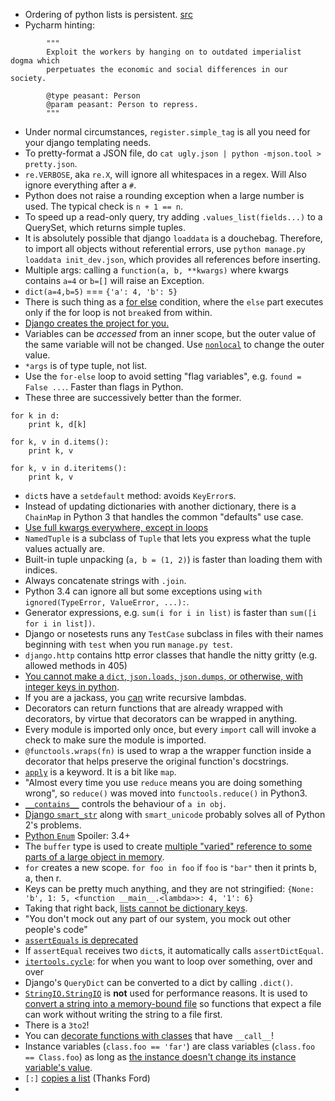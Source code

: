 * Ordering of python lists is persistent. [src](http://stackoverflow.com/a/13694053)
* Pycharm hinting: 

```
        """
        Exploit the workers by hanging on to outdated imperialist dogma which
        perpetuates the economic and social differences in our society.

        @type peasant: Person
        @param peasant: Person to repress.
        """
```

* Under normal circumstances, `register.simple_tag` is all you need for your django templating needs.
* To pretty-format a JSON file, do `cat ugly.json | python -mjson.tool > pretty.json`.
* `re.VERBOSE`, aka `re.X`, will ignore all whitespaces in a regex. Will Also ignore everything after a `#`.
* Python does not raise a rounding exception when a large number is used. The typical check is `n + 1 == n`.
* To speed up a read-only query, try adding `.values_list(fields...)` to a QuerySet, which returns simple tuples.
* It is absolutely possible that django `loaddata` is a douchebag. 
  Therefore, to import all objects without referential errors, use `python manage.py loaddata init_dev.json`, 
  which provides all references before inserting.
* Multiple args: calling a `function(a, b, **kwargs)` where kwargs contains `a=4` or `b=[]` will raise an Exception.
* `dict(a=4,b=5)` === `{'a': 4, 'b': 5}`
* There is such thing as a [for else](http://stackoverflow.com/questions/19061990/python-dividing-integers-in-a-list-by-another-list-until-the-result-is-zero/19062037?noredirect=1#comment28174201_19062037) condition, where the `else` part executes only if the for loop is not `break`ed from within.
* [Django creates the project for you.](https://docs.djangoproject.com/en/dev/intro/tutorial01/#creating-a-project)
* Variables can be *accessed* from an inner scope, but the outer value of the same variable will not be changed. Use [`nonlocal`](http://stackoverflow.com/a/1261961/1558430) to change the outer value.
* `*args` is of type tuple, not list.
* Use the `for-else` loop to avoid setting "flag variables", e.g. `found = False ...`. Faster than flags in Python.
* These three are successively better than the former.

```
for k in d:
    print k, d[k]

for k, v in d.items():
    print k, v

for k, v in d.iteritems():
    print k, v
```

* `dict`s have a `setdefault` method: avoids `KeyError`s.
* Instead of updating dictionaries with another dictionary, there is a `ChainMap` in Python 3 that handles the common "defaults" use case.
* [Use full kwargs everywhere, except in loops](http://youtu.be/OSGv2VnC0go?t=31m39s)
* `NamedTuple` is a subclass of `Tuple` that lets you express what the tuple values actually are.
* Built-in tuple unpacking (`a, b = (1, 2)`) is faster than loading them with indices.
* Always concatenate strings with `.join`.
* Python 3.4 can ignore all but some exceptions using `with ignored(TypeError, ValueError, ...):`.
* Generator expressions, e.g. `sum(i for i in list)` is faster than `sum([i for i in list])`.
* Django or nosetests runs any `TestCase` subclass in files with their names beginning with `test` when you run `manage.py test`.
* `django.http` contains http error classes that handle the nitty gritty (e.g. allowed methods in 405)
* [You cannot make a `dict`, `json.loads`, `json.dumps`, or otherwise, with integer keys in python](http://stackoverflow.com/questions/1450957/pythons-json-module-converts-int-dictionary-keys-to-strings).
* If you are a jackass, you [can](http://stackoverflow.com/a/481755/1558430) write recursive lambdas.
* Decorators can return functions that are already wrapped with decorators, by virtue that decorators can be wrapped in anything.
* Every module is imported only once, but every `import` call will invoke a check to make sure the module is imported.
* `@functools.wraps(fn)` is used to wrap a the wrapper function inside a decorator that helps preserve the original function's docstrings.
* [`apply`](http://docs.python.org/2/library/functions.html#apply) is a keyword. It is a bit like `map`.
* "Almost every time you use `reduce` means you are doing something wrong", so `reduce()` was moved into `functools.reduce()` in Python3.
* [`__contains__`](http://stackoverflow.com/questions/1964934/what-is-contains-do-which-one-can-call-contains-function) controls the behaviour of `a in obj`.
* [Django `smart_str`](https://docs.djangoproject.com/en/1.4/ref/unicode/) along with `smart_unicode` probably solves all of Python 2's problems.
* [Python `Enum`](http://stackoverflow.com/a/1695250/1558430) Spoiler: 3.4+
* The `buffer` type is used to create [multiple "varied" reference to some parts of a large object in memory](http://stackoverflow.com/a/3422740/1558430).
* `for` creates a new scope. `for foo in foo` if `foo` is `"bar"` then it prints b, a, then r.
* Keys can be pretty much anything, and they are not stringified: `{None: 'b', 1: 5, <function __main__.<lambda>>: 4, '1': 6}`
* Taking that right back, [lists cannot be dictionary keys](https://wiki.python.org/moin/DictionaryKeys).
* "You don't mock out any part of our system, you mock out other people's code"
* [`assertEquals` is deprecated](http://docs.python.org/2/library/unittest.html#deprecated-aliases)
* If `assertEqual` receives two `dict`s, it automatically calls `assertDictEqual`.
* [`itertools.cycle`](http://docs.python.org/2/library/itertools.html#itertools.cycle): for when you want to loop over something, over and over
* Django's `QueryDict` can be converted to a dict by calling `.dict()`.
* [`StringIO.StringIO`](http://docs.python.org/2/library/stringio.html) is **not** used for performance reasons. It is used to [convert a string into a memory-bound file](http://stackoverflow.com/questions/7996479/what-is-stringio-in-python-used-for-in-reality) so functions that expect a file can work without writing the string to a file first.
* There is a `3to2`!
* You can [decorate functions with classes](https://bitbucket.org/jsbueno/lelo/src/ab9837ef82001329c421afbfe7e0759c6ec0f16d/lelo/_lelo.py?at=master) that have `__call__`!
* Instance variables (`class.foo == 'far'`) are class variables (`class.foo == Class.foo`) as long as [the instance doesn't change its instance variable's value](http://stackoverflow.com/a/69067/1558430).
* `[:]` [copies a list](http://stackoverflow.com/a/2612815/1558430) (Thanks Ford)
* 
